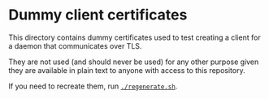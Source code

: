 # Dummy client certificates

This directory contains dummy certificates used to test creating a client for a daemon that communicates over TLS.

They are not used (and should never be used) for any other purpose given they are available in plain text to anyone with access to this repository.

If you need to recreate them, run [`./regenerate.sh`](regenerate.sh).
